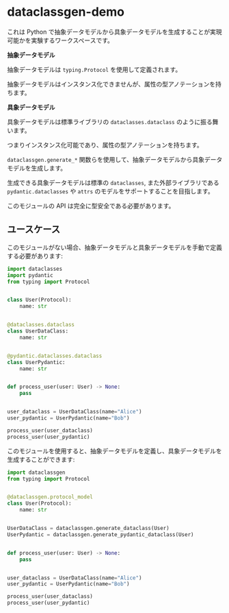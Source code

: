 # dataclassgen-demo

これは Python で抽象データモデルから具象データモデルを生成することが実現可能かを実験するワークスペースです。

**抽象データモデル**

抽象データモデルは `typing.Protocol` を使用して定義されます。

抽象データモデルはインスタンス化できませんが、属性の型アノテーションを持ちます。

**具象データモデル**

具象データモデルは標準ライブラリの `dataclasses.dataclass` のように振る舞います。

つまりインスタンス化可能であり、属性の型アノテーションを持ちます。

`dataclassgen.generate_*` 関数らを使用して、抽象データモデルから具象データモデルを生成します。

生成できる具象データモデルは標準の `dataclasses`, また外部ライブラリである `pydantic.dataclasses` や `attrs` のモデルをサポートすることを目指します。

このモジュールの API は完全に型安全である必要があります。

## ユースケース

このモジュールがない場合、抽象データモデルと具象データモデルを手動で定義する必要があります:

```python
import dataclasses
import pydantic
from typing import Protocol


class User(Protocol):
    name: str


@dataclasses.dataclass
class UserDataClass:
    name: str


@pydantic.dataclasses.dataclass
class UserPydantic:
    name: str


def process_user(user: User) -> None:
    pass


user_dataclass = UserDataClass(name="Alice")
user_pydantic = UserPydantic(name="Bob")

process_user(user_dataclass)
process_user(user_pydantic)
```

このモジュールを使用すると、抽象データモデルを定義し、具象データモデルを生成することができます:

```python
import dataclassgen
from typing import Protocol


@dataclassgen.protocol_model
class User(Protocol):
    name: str


UserDataClass = dataclassgen.generate_dataclass(User)
UserPydantic = dataclassgen.generate_pydantic_dataclass(User)


def process_user(user: User) -> None:
    pass


user_dataclass = UserDataClass(name="Alice")
user_pydantic = UserPydantic(name="Bob")

process_user(user_dataclass)
process_user(user_pydantic)
```
